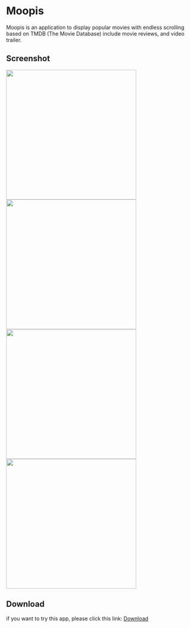 # Moopis
Moopis is an application to display popular movies with endless scrolling based on TMDB (The Movie Database) include movie reviews, and video trailer.

## Screenshot
<p>
 <img height="350" src="https://user-images.githubusercontent.com/57593172/218306697-3fc1138e-2d6b-4c57-84e8-43d414790f00.jpg"/>
 <img height="350" src="https://user-images.githubusercontent.com/57593172/218306702-d7204154-21d7-4fce-bec1-a4c020aa208f.jpg"/>
 <img height="350" src="https://user-images.githubusercontent.com/57593172/218306711-133fd1dc-8a11-405e-be5d-29a45e3ad26b.jpg"/>
 <img height="350" src="https://user-images.githubusercontent.com/57593172/218306716-6e552b3e-4e7a-4c33-bdf8-7702bddcfb58.jpg"/>
</p>

## Download
if you want to try this app, please click this link: 
[Download](https://drive.google.com/file/d/1zZZ1y2GIhgMXWuBZNMURk-J35W_P1VlD/view?usp=sharing)
